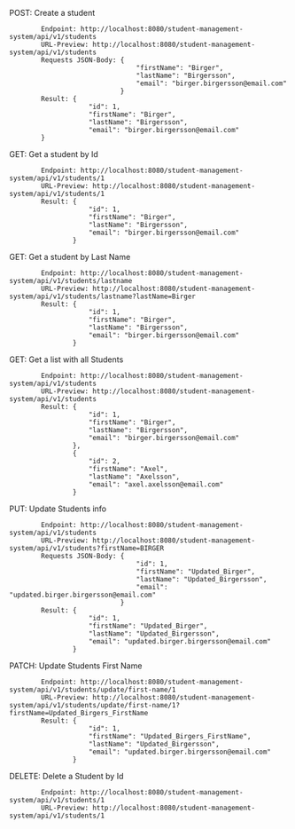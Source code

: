 POST: Create a student

            Endpoint: http://localhost:8080/student-management-system/api/v1/students 
            URL-Preview: http://localhost:8080/student-management-system/api/v1/students 
            Requests JSON-Body: {  
                                    "firstName": "Birger",
                                    "lastName": "Birgersson", 
                                    "email": "birger.birgersson@email.com" 
                                } 
            Result: { 
                        "id": 1, 
                        "firstName": "Birger",
                        "lastName": "Birgersson", 
                        "email": "birger.birgersson@email.com" 
            } 

GET: Get a student by Id 

            Endpoint: http://localhost:8080/student-management-system/api/v1/students/1 
            URL-Preview: http://localhost:8080/student-management-system/api/v1/students/1 
            Result: { 
                        "id": 1,               
                        "firstName": "Birger", 
                        "lastName": "Birgersson", 
                        "email": "birger.birgersson@email.com" 
                    } 

GET: Get a student by Last Name 

            Endpoint: http://localhost:8080/student-management-system/api/v1/students/lastname
            URL-Preview: http://localhost:8080/student-management-system/api/v1/students/lastname?lastName=Birger 
            Result: { 
                        "id": 1,                     
                        "firstName": "Birger", 
                        "lastName": "Birgersson", 
                        "email": "birger.birgersson@email.com" 
                    } 
            
GET: Get a list with all Students

            Endpoint: http://localhost:8080/student-management-system/api/v1/students 
            URL-Preview: http://localhost:8080/student-management-system/api/v1/students 
            Result: { 
                        "id": 1,                 
                        "firstName": "Birger", 
                        "lastName": "Birgersson", 
                        "email": "birger.birgersson@email.com" 
                    }, 
                    { 
                        "id": 2,                
                        "firstName": "Axel", 
                        "lastName": "Axelsson", 
                        "email": "axel.axelsson@email.com"
                    } 
            
PUT: Update Students info

            Endpoint: http://localhost:8080/student-management-system/api/v1/students 
            URL-Preview: http://localhost:8080/student-management-system/api/v1/students?firstName=BIRGER 
            Requests JSON-Body: { 
                                    "id": 1,
                                    "firstName": "Updated_Birger",
                                    "lastName": "Updated_Birgersson",
                                    "email": "updated.birger.birgersson@email.com"
                                }
            Result: {
                        "id": 1,
                        "firstName": "Updated_Birger",
                        "lastName": "Updated_Birgersson",
                        "email": "updated.birger.birgersson@email.com"
                    }

PATCH: Update Students First Name

            Endpoint: http://localhost:8080/student-management-system/api/v1/students/update/first-name/1 
            URL-Preview: http://localhost:8080/student-management-system/api/v1/students/update/first-name/1?firstName=Updated_Birgers_FirstName 
            Result: {
                        "id": 1,
                        "firstName": "Updated_Birgers_FirstName",
                        "lastName": "Updated_Birgersson",
                        "email": "updated.birger.birgersson@email.com"
                    }

DELETE: Delete a Student by Id

            Endpoint: http://localhost:8080/student-management-system/api/v1/students/1
            URL-Preview: http://localhost:8080/student-management-system/api/v1/students/1
